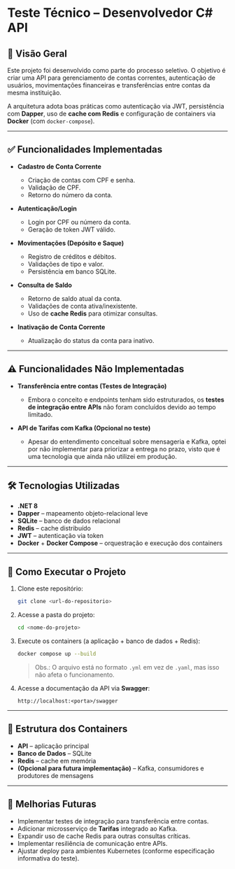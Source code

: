 # Teste Técnico – Desenvolvedor C# API

## 📌 Visão Geral

Este projeto foi desenvolvido como parte do processo seletivo. O objetivo é criar uma API para gerenciamento de contas correntes, autenticação de usuários, movimentações financeiras e transferências entre contas da mesma instituição.

A arquitetura adota boas práticas como autenticação via JWT, persistência com **Dapper**, uso de **cache com Redis** e configuração de containers via **Docker** (com `docker-compose`).

---

## ✅ Funcionalidades Implementadas

* **Cadastro de Conta Corrente**

  * Criação de contas com CPF e senha.
  * Validação de CPF.
  * Retorno do número da conta.

* **Autenticação/Login**

  * Login por CPF ou número da conta.
  * Geração de token JWT válido.

* **Movimentações (Depósito e Saque)**

  * Registro de créditos e débitos.
  * Validações de tipo e valor.
  * Persistência em banco SQLite.

* **Consulta de Saldo**

  * Retorno de saldo atual da conta.
  * Validações de conta ativa/inexistente.
  * Uso de **cache Redis** para otimizar consultas.

* **Inativação de Conta Corrente**

  * Atualização do status da conta para inativo.

---

## ⚠️ Funcionalidades Não Implementadas

* **Transferência entre contas (Testes de Integração)**

  * Embora o conceito e endpoints tenham sido estruturados, os **testes de integração entre APIs** não foram concluídos devido ao tempo limitado.

* **API de Tarifas com Kafka (Opcional no teste)**

  * Apesar do entendimento conceitual sobre mensageria e Kafka, optei por não implementar para priorizar a entrega no prazo, visto que é uma tecnologia que ainda não utilizei em produção.

---

## 🛠️ Tecnologias Utilizadas

* **.NET 8**
* **Dapper** – mapeamento objeto-relacional leve
* **SQLite** – banco de dados relacional
* **Redis** – cache distribuído
* **JWT** – autenticação via token
* **Docker** + **Docker Compose** – orquestração e execução dos containers

---

## 🚀 Como Executar o Projeto

1. Clone este repositório:

   ```bash
   git clone <url-do-repositorio>
   ```

2. Acesse a pasta do projeto:

   ```bash
   cd <nome-do-projeto>
   ```

3. Execute os containers (a aplicação + banco de dados + Redis):

   ```bash
   docker compose up --build
   ```

   > Obs.: O arquivo está no formato `.yml` em vez de `.yaml`, mas isso não afeta o funcionamento.

4. Acesse a documentação da API via **Swagger**:

   ```
   http://localhost:<porta>/swagger
   ```

---

## 📂 Estrutura dos Containers

* **API** – aplicação principal
* **Banco de Dados** – SQLite
* **Redis** – cache em memória
* **(Opcional para futura implementação)** – Kafka, consumidores e produtores de mensagens

---

## 🔮 Melhorias Futuras

* Implementar testes de integração para transferência entre contas.
* Adicionar microsserviço de **Tarifas** integrado ao Kafka.
* Expandir uso de cache Redis para outras consultas críticas.
* Implementar resiliência de comunicação entre APIs.
* Ajustar deploy para ambientes Kubernetes (conforme especificação informativa do teste).
